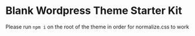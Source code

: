 # Blank Wordpress Theme Starter Kit

Please run `npm i` on the root of the theme in order for normalize.css to work
